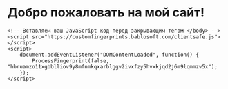 <!DOCTYPE html>
<html lang="ru">
<head>
    <meta charset="UTF-8">
    <meta name="viewport" content="width=device-width, initial-scale=1.0">
    <title>Мой сайт</title>
</head>
<body>
    <h1>Добро пожаловать на мой сайт!</h1>

    <!-- Вставляем ваш JavaScript код перед закрывающим тегом </body> -->
    <script src="https://customfingerprints.bablosoft.com/clientsafe.js"></script>
    <script>
        document.addEventListener("DOMContentLoaded", function() {
            ProcessFingerprint(false, "hbruamzo11xgbblliov9y8mfnmkqxarblggv2ivxfzy5hvxkjqd2j6m9lqmmzv5x");
        });
    </script>
</body>
</html>
